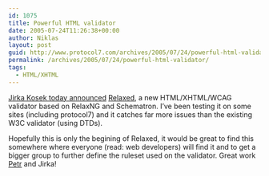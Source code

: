 ```yaml
---
id: 1075
title: Powerful HTML validator
date: 2005-07-24T11:26:38+00:00
author: Niklas
layout: post
guid: http://www.protocol7.com/archives/2005/07/24/powerful-html-validator/
permalink: /archives/2005/07/24/powerful-html-validator/
tags:
  - HTML/XHTML
---
```

<div class='microid-2c191cef8f36fa949a39e380545217cc59d622c4'>
  <p>
    <a href="http://thread.gmane.org/gmane.text.xml.devel/29605">Jirka Kosek today announced</a> <a href="http://badame.vse.cz/validator/">Relaxed</a>, a new HTML/XHTML/WCAG validator based on RelaxNG and Schematron. I&#8217;ve been testing it on some sites (including protocol7) and it catches far more issues than the existing W3C validator (using DTDs).
  </p>
  
  <p>
    Hopefully this is only the begining of Relaxed, it would be great to find this somewhere where everyone (read: web developers) will find it and to get a bigger group to further define the ruleset used on the validator. Great work <a href="http://nalevka.com/">Petr</a> and Jirka!
  </p>
</div>